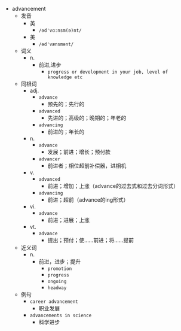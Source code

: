 - advancement
  - 发音
    - 英
      - `/əd'vɑːnsm(ə)nt/`
    - 美
      - `/əd'vænsmənt/`
  - 词义
    - n.
      - 前进,进步
        - `progress or development in your job, level of knowledge etc`
  - 同根词
    - adj.
      - `advance`
        - 预先的；先行的
      - `advanced`
        - 先进的；高级的；晚期的；年老的
      - `advancing`
        - 前进的；年长的
    - n.
      - `advance`
        - 发展；前进；增长；预付款
      - `advancer`
        - 前进者；相位超前补偿器，进相机
    - v.
      - `advanced`
        - 前进；增加；上涨（advance的过去式和过去分词形式）
      - `advancing`
        - 前进；超前（advance的ing形式）
    - vi.
      - `advance`
        - 前进；进展；上涨
    - vt.
      - `advance`
        - 提出；预付；使……前进；将……提前
  - 近义词
    - n.
      - 前进，进步；提升
        - `promotion`
        - `progress`
        - `ongoing`
        - `headway`
  - 例句
    - `career advancement`
      - 职业发展
    - `advancements in science`
      - 科学进步

